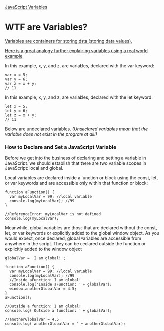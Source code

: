 [JavaScript Variables](https://www.developer.com/languages/javascript/javascript-variables/)
# WTF are Variables?
[Variables are containers for storing data (storing data values).](https://www.w3schools.com/js/js_variables.asp)

[Here is a great analogy further explaining variables using a real world example](https://javascript.info/variables#a-real-life-analogy)


In this example, x, y, and z, are variables, declared with the var keyword:

```
var x = 5;
var y = 6;
var z = x + y;
// 11 
```

In this example, x, y, and z, are variables, declared with the let keyword:

```
let x = 5;
let y = 6;
let z = x + y;
// 11
```



Below are undeclared variables. 
*(Undeclared variables mean that the variable does not exist in the program at all!)*




### How to Declare and Set a JavaScript Variable

Before we get into the business of declaring and setting a variable in JavaScript, we should establish that there are two variable scopes in JavaScript: local and global.

Local variables are declared inside a function or block using the const, let, or var keywords and are accessible only within that function or block:

```
function aFunction() {
  var myLocalVar = 99; //local variable  
  console.log(myLocalVar); //99 
}

//ReferenceError: myLocalVar is not defined
console.log(myLocalVar); 
```
Meanwhile, global variables are those that are declared without the const, let, or var keywords or explicitly added to the global window object. As you would expect, once declared, global variables are accessible from anywhere in the script. They can be declared outside the function or explicitly added to the window object:
```
globalVar = 'I am global!';

function aFunction() {
  var myLocalVar = 99; //local variable  
  console.log(myLocalVar); //99 
  //Inside aFunction: I am global!
  console.log('Inside aFunction: ' + globalVar);
  window.anotherGlobalVar = 4.5;
}
aFunction();

//Outside a function: I am global!
console.log('Outside a function: ' + globalVar); 

//anotherGlobalVar = 4.5
console.log('anotherGlobalVar = ' + anotherGlobalVar);
```
